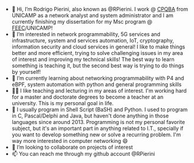 - 👋 Hi, I’m Rodrigo Pierini, also known as @RPierini. I work @ [CPQBA](https://site.cpqba.unicamp.br/) from UNICAMP as a network analyst and system administrator and I am currently finishing my dissertation for my Msc program @ [FEEC](https://www.fee.unicamp.br/)/UNICAMP!
- 👀 I’m interested in network programmability, 5G services and infrastructure, system and services automation, IoT, cryptography, information security and cloud services in general! I like to make things better and more efficient, trying to solve challenging issues in my area of interest and improving my technical skills! The best way to learn something is teaching it, but the second best way is trying to do things by yourself!
- 🌱 I’m currently learning about networking programmability with P4 and eBPF, system automation with python and general programming skills
- 👨‍🏫 I like teaching and lecturing in my areas of interest. I'm working hard for a master and doctorate degrees to become a teacher at an university. This is my personal goal in life.
- 🧱 I usually program in Shell Script (BaSH) and Python. I used to program in C, Pascal/Delphi and Java, but haven't done anything in those languages since around 2013. Programming is not my personal favorite subject, but it's an important part in anything related to I.T., specially if you want to develop something new or solve a recurring problem. I'm way more interested in computer networking 😄
- 💞️ I’m looking to collaborate on projects of interest
- 📫 You can reach me through my github account @RPierini

<!---
RPierini/RPierini is a ✨ special ✨ repository because its `README.md` (this file) appears on your GitHub profile.
You can click the Preview link to take a look at your changes.
--->
